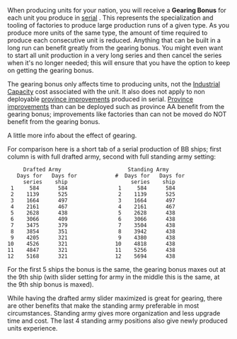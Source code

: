 When producing units for your nation, you will receive a **Gearing
Bonus** for each unit you produce in
[serial](/wiki/index.php?title=Serial_Production&action=edit&redlink=1 "Serial Production (page does not exist)")
. This represents the specialization and tooling of factories to produce
large production runs of a given type. As you produce more units of the
same type, the amount of time required to produce each consecutive unit
is reduced. Anything that can be built in a long run can benefit greatly
from the gearing bonus. You might even want to start all unit production
in a very long series and then cancel the series when it's no longer
needed; this will ensure that you have the option to keep on getting the
gearing bonus.

The gearing bonus only affects time to producing units, not the
[Industrial Capacity](/wiki/Industrial_Capacity "Industrial Capacity")
cost associated with the unit. It also does not apply to non deployable
[province
improvements](/wiki/Province_improvements "Province improvements")
produced in serial. [Province
improvements](/wiki/Province_improvements "Province improvements") than
can be deployed such as province AA benefit from the gearing bonus;
improvements like factories than can not be moved do NOT benefit from
the gearing bonus.

  
A little more info about the effect of gearing.

For comparison here is a short tab of a serial production of BB ships;
first column is with full drafted army, second with full standing army
setting:

  

         Drafted Army                     Standing Army
       Days for   Days for            #  Days for   Days for
         series    ship                    series    ship
     1     584      584                1     584      584
     2    1139      525                2    1139      525
     3    1664      497                3    1664      497
     4    2161      467                4    2161      467
     5    2628      438                5    2628      438
     6    3066      409                6    3066      438
     7    3475      379                7    3504      438
     8    3854      351                8    3942      438
     9    4205      321                9    4380      438
    10    4526      321               10    4818      438
    11    4847      321               11    5256      438
    12    5168      321               12    5694      438

For the first 5 ships the bonus is the same, the gearing bonus maxes out
at the 9th ship (with slider setting for army in the middle this is the
same, at the 9th ship bonus is maxed).

While having the drafted army slider maximized is great for gearing,
there are other benefits that make the standing army preferable in most
circumstances. Standing army gives more organization and less upgrade
time and cost. The last 4 standing army positions also give newly
produced units experience.
